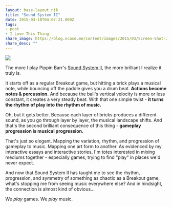 ```yaml
---
layout: base-layout.njk
title: "Sound System II"
date: 2015-03-18T04:07:21.000Z
tags:
- post
- I Love This Thing
share_image: https://blog.ncase.me/content/images/2015/03/Screen-Shot-2015-03-17-at-20-37-33-1.png
share_desc: ""
---
```


![](/content/images/2015/03/Screen-Shot-2015-03-17-at-20-37-33.png)

The more I play Pippin Barr's [Sound System II](http://www.pippinbarr.com/games/soundsystemii/), the more brilliant I realize it truly is.

It starts off as a regular Breakout game, but hitting a brick plays a musical note, while bouncing off the paddle gives you a drum beat. **Actions become notes & percussion.** And because the ball's vertical velocity is more or less constant, it creates a very steady beat. With that one simple twist - **it turns the rhythm of play into the rhythm of music.**

Oh, but it gets better. Because each layer of bricks produces a different sound, as you go through layer by layer, the musical landscape shifts. And that's the second brilliant consequence of this thing - **gameplay progression is musical progression.**

That's just so elegant. Mapping the variation, rhythm, and progression of gameplay to music. Mapping one art form to another. As evidenced by my interactive essays and interactive stories, I'm totes interested in mixing mediums together - especially games, trying to find "play" in places we'd never expect.

And now that Sound System II has taught me to see the rhythm, progression, and symmetry of something as chaotic as a Breakout game, what's stopping me from seeing music everywhere else? And in hindsight, the connection is almost kind of obvious...

We _play_ games. We _play_ music.